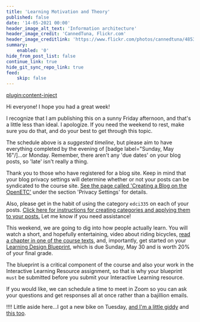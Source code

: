 ```yaml
---
title: 'Learning Motivation and Theory'
published: false
date: '14-05-2021 00:00'
header_image_alt_text: 'Information architecture'
header_image_credit: 'CannedTuna, Flickr.com'
header_image_creditlink: 'https://www.flickr.com/photos/cannedtuna/4853380320/'
summary:
    enabled: '0'
hide_from_post_list: false
continue_link: true
hide_git_sync_repo_link: true
feed:
    skip: false
---
```


[plugin:content-inject](_week-2)

Hi everyone! I hope you had a great week!

I recognize that I am publishing this on a sunny Friday afternoon, and that's a little less than ideal. I apologize. If you need the weekend to rest, make sure you do that, and do your best to get through this topic.

The schedule above is a *suggested timeline*, but please aim to have everything completed by the evening of [badge label="Sunday, May 16"/]...or Monday. Remember, there aren't any 'due dates' on your blog posts, so 'late' isn't really a thing.

Thank you to those who have registered for a blog site. Keep in mind that your blog privacy settings will determine whether or not your posts can be syndicated to the course site. [See the page called 'Creating a Blog on the OpenETC'](https://edtechuvic.ca/edci335/creating-a-blog-on-the-openetc/) under the section 'Privacy Settings' for details.

Also, please get in the habit of using the category `edci335` on each of your posts. [Click here for instructions for creating categories and applying them to your posts.](https://www.wpbeginner.com/glossary/category/) Let me know if you need assistance!

This weekend, we are going to dig into how people actually learn. You will watch a short, and hopefully entertaining, video about riding bicycles, [read a chapter in one of the course texts](https://edtechbooks.org/lidtfoundations/learning_and_instruction), and, importantly, get started on your [Learning Design Blueprint](https://edtechuvic.ca/edci335/updated-learning-design-blueprint/), which is due Sunday, May 30 and is worth 20% of your final grade.

The blueprint is a critical component of the course and also your work in the Interactive Learning Resource assignment, so that is why your blueprint `must` be submitted before you submit your Interactive Learning resource.

If you would like, we can schedule a time to meet in Zoom so you can ask your questions and get responses all at once rather than a bajillion emails.

!!!! Little aside here...I got a new bike on Tuesday, [and I'm a little giddy](https://twitter.com/colinmadland/status/1392314846947856384?s=20) and [this too](https://twitter.com/colinmadland/status/1392725257941753858?s=20).
